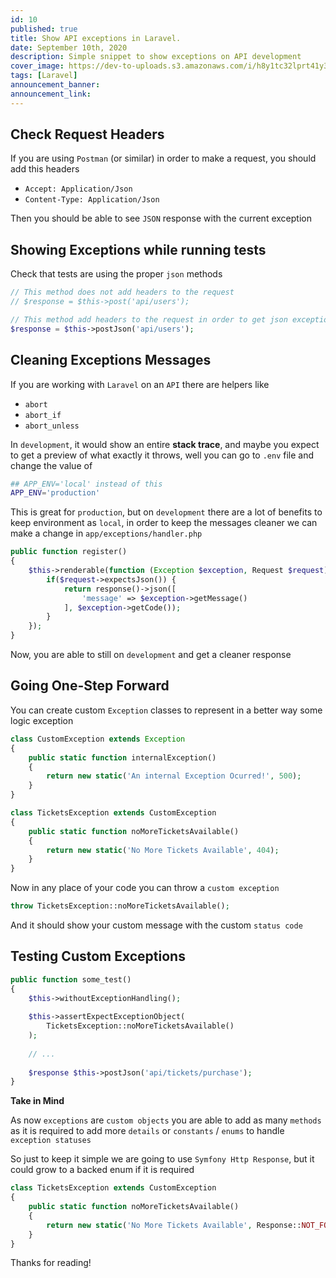 ```yaml
---
id: 10
published: true
title: Show API exceptions in Laravel.
date: September 10th, 2020
description: Simple snippet to show exceptions on API development
cover_image: https://dev-to-uploads.s3.amazonaws.com/i/h8y1tc32lprt41y3szsu.png
tags: [Laravel]
announcement_banner:
announcement_link:
---
```


## Check Request Headers

If you are using `Postman` (or similar) in order to make a request, you should add this headers

- `Accept: Application/Json`
- `Content-Type: Application/Json`

Then you should be able to see `JSON` response with the current exception

## Showing Exceptions while running tests

Check that tests are using the proper `json` methods

```php 
// This method does not add headers to the request
// $response = $this->post('api/users');

// This method add headers to the request in order to get json exceptions
$response = $this->postJson('api/users');
```

## Cleaning Exceptions Messages

If you are working with `Laravel` on an `API` there are helpers like

- `abort`
- `abort_if`
- `abort_unless`

In `development`, it would show an entire **stack trace**, and maybe you expect to get a preview of what exactly it throws, 
well you can go to `.env` file and change the value of 

```bash
## APP_ENV='local' instead of this
APP_ENV='production'
```

This is great for `production`, but on `development` there are a lot of benefits to keep environment as `local`, 
in order to keep the messages cleaner we can make a change in `app/exceptions/handler.php`

```php
public function register() 
{
    $this->renderable(function (Exception $exception, Request $request) {
        if($request->expectsJson()) {
            return response()->json([
                'message' => $exception->getMessage()
            ], $exception->getCode());
        }
    });
}
```

Now, you are able to still on `development` and get a cleaner response

## Going One-Step Forward

You can create custom `Exception` classes to represent in a better way some logic exception

```php 
class CustomException extends Exception
{
    public static function internalException()
    {
        return new static('An internal Exception Ocurred!', 500);
    }
}

class TicketsException extends CustomException
{
    public static function noMoreTicketsAvailable()
    {
        return new static('No More Tickets Available', 404);
    }
}
```

Now in any place of your code you can throw a `custom exception`

```php
throw TicketsException::noMoreTicketsAvailable();
```

And it should show your custom message with the custom `status code`

## Testing Custom Exceptions

```php
public function some_test()
{
    $this->withoutExceptionHandling();
    
    $this->assertExpectExceptionObject(
        TicketsException::noMoreTicketsAvailable()
    );
    
    // ...
    
    $response $this->postJson('api/tickets/purchase');
}
```

**Take in Mind**

As now `exceptions` are `custom objects` you are able to add as many `methods` as it is required 
to add more `details` or `constants` / `enums` to handle `exception statuses`

So just to keep it simple we are going to use `Symfony Http Response`, but it could grow to a backed enum if it is required

```php 
class TicketsException extends CustomException
{
    public static function noMoreTicketsAvailable()
    {
        return new static('No More Tickets Available', Response::NOT_FOUND);
    }
}
```

Thanks for reading!

